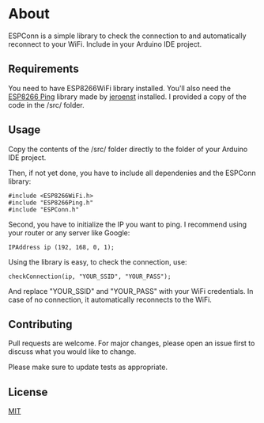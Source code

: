 # About

ESPConn is a simple library to check the connection to and automatically reconnect to your WiFi. Include in your Arduino IDE project.

## Requirements

You need to have ESP8266WiFi library installed.
You'll also need the [ESP8266 Ping](https://github.com/jeroenst/ESP8266Ping) library made by [jeroenst](https://github.com/jeroenst) installed. I provided a copy of the code in the /src/ folder.

## Usage

Copy the contents of the /src/ folder directly to the folder of your Arduino IDE project.

Then, if not yet done, you have to include all dependenies and the ESPConn library:

```Arduino
#include <ESP8266WiFi.h>
#include "ESP8266Ping.h"
#include "ESPConn.h"
```

Second, you have to initialize the IP you want to ping. I recommend using your router or any server like Google:
```Arduino
IPAddress ip (192, 168, 0, 1);
```

Using the library is easy, to check the connection, use:
```Arduino
checkConnection(ip, "YOUR_SSID", "YOUR_PASS"); 
```
And replace "YOUR_SSID" and "YOUR_PASS" with your WiFi credentials. In case of no connection, it automatically reconnects to the WiFi.

## Contributing
Pull requests are welcome. For major changes, please open an issue first to discuss what you would like to change.

Please make sure to update tests as appropriate.

## License
[MIT](https://choosealicense.com/licenses/mit/)
